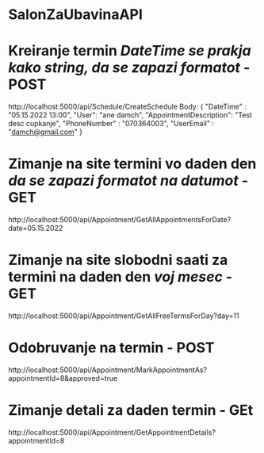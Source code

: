 # SalonZaUbavinaAPI

# Kreiranje termin *DateTime se prakja kako string, da se zapazi formatot* - POST
  http://localhost:5000/api/Schedule/CreateSchedule
  Body:
   {
    "DateTime" : "05.15.2022 13:00",
    "User": "ane damch",
    "AppointmentDescription": "Test desc cupkanje",
    "PhoneNumber" : "070364003",
    "UserEmail" : "damch@gmail.com"
	}

# Zimanje na site termini vo daden den *da se zapazi formatot na datumot* - GET
  http://localhost:5000/api/Appointment/GetAllAppointmentsForDate?date=05.15.2022

# Zimanje na site slobodni saati za termini na daden den *voj mesec* - GET
  http://localhost:5000/api/Appointment/GetAllFreeTermsForDay?day=11
  
# Odobruvanje na termin - POST
  http://localhost:5000/api/Appointment/MarkAppointmentAs?appointmentId=8&approved=true

# Zimanje detali za daden termin - GEt
  http://localhost:5000/api/Appointment/GetAppointmentDetails?appointmentId=8
  
